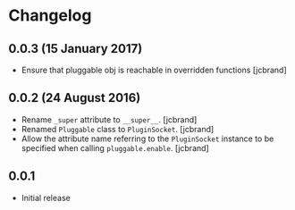 # Changelog

## 0.0.3 (15 January 2017)
- Ensure that pluggable obj is reachable in overridden functions [jcbrand]

## 0.0.2 (24 August 2016)
- Rename `_super` attribute to `__super__`. [jcbrand]
- Renamed `Pluggable` class to `PluginSocket`. [jcbrand]
- Allow the attribute name referring to the `PluginSocket` instance to be
  specified when calling `pluggable.enable`. [jcbrand]

## 0.0.1
- Initial release

